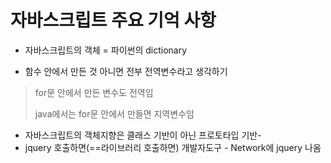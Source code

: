 # 자바스크립트 주요 기억 사항

- 자바스크립트의 객체 = 파이썬의 dictionary

- 함수 안에서 만든 것 아니면 전부 전역변수라고 생각하기

>  for문 안에서 만든 변수도 전역임
>
> java에서는 for문 안에서 만들면 지역변수임



- 자바스크립트의 객체지향은 클래스 기반이 아닌 프로토타입 기반-
- jquery 호출하면(==라이브러리 호출하면) 개발자도구 - Network에 jquery 나옴